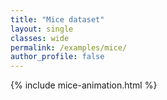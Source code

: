 ```yaml
---
title: "Mice dataset"
layout: single
classes: wide
permalink: /examples/mice/
author_profile: false
---
```


{% include mice-animation.html %}
